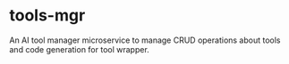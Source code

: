 # tools-mgr
An AI tool manager microservice to manage CRUD operations about tools and code generation for tool wrapper.
